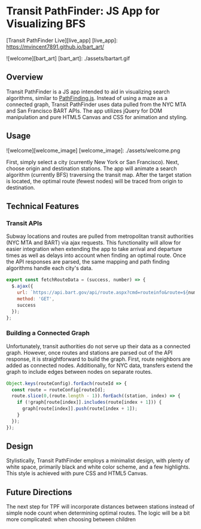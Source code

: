 <a name="top_of_page"></a>

# Transit PathFinder: JS App for Visualizing BFS

[Transit PathFinder Live][live_app]
[live_app]: https://mvincent7891.github.io/bart_art/

![welcome][bart_art]
[bart_art]: ./assets/bartart.gif

## Overview

Transit PathFinder is a JS app intended to aid in visualizing search algorithms, similar to [PathFinding.js][pfjs_link]. Instead of using a maze as a connected graph, Transit PathFinder uses data pulled from the NYC MTA and San Francisco BART APIs. The app utilizes jQuery for DOM manipulation and pure HTML5 Canvas and CSS for animation and styling.

[pfjs_link]: https://qiao.github.io/PathFinding.js/visual/

## Usage

![welcome][welcome_image]
[welcome_image]: ./assets/welcome.png

First, simply select a city (currently New York or San Francisco). Next, choose origin and destination stations. The app will animate a search algorithm (currently BFS) traversing the transit map. After the target station is located, the optimal route (fewest nodes) will be traced from origin to destination.

## Technical Features

### Transit APIs

Subway locations and routes are pulled from metropolitan transit authorities (NYC MTA and BART) via ajax requests. This functionality will allow for easier integration when extending the app to take arrival and departure times as well as delays into account when finding an optimal route. Once the API responses are parsed, the same mapping and path finding algorithms handle each city's data.

```javascript
export const fetchRouteData = (success, number) => {
  $.ajax({
    url: `https://api.bart.gov/api/route.aspx?cmd=routeinfo&route=${number}&key=MW9S-E7SL-26DU-VV8V`,
    method: 'GET',
    success
  });
};
```

### Building a Connected Graph

Unfortunately, transit authorities do not serve up their data as a connected graph. However, once routes and stations are parsed out of the API response, it is straightforward to build the graph. First, route neighbors are added as connected nodes. Additionally, for NYC data, transfers extend the graph to include edges between nodes on separate routes.

```javascript
Object.keys(routeConfig).forEach(routeId => {
  const route = routeConfig[routeId];
  route.slice(0,(route.length - 1)).forEach((station, index) => {
    if (!graph[route[index]].includes(route[index + 1])) {
      graph[route[index]].push(route[index + 1]);
    }
  });
});
```

## Design
Stylistically, Transit PathFinder employs a minimalist design, with plenty of white space, primarily black and white color scheme, and a few highlights. This style is achieved with pure CSS and HTML5 Canvas.

## Future Directions
The next step for TPF will incorporate distances between stations instead of simple node count when determining optimal routes. The logic will be a bit more complicated: when choosing between children
